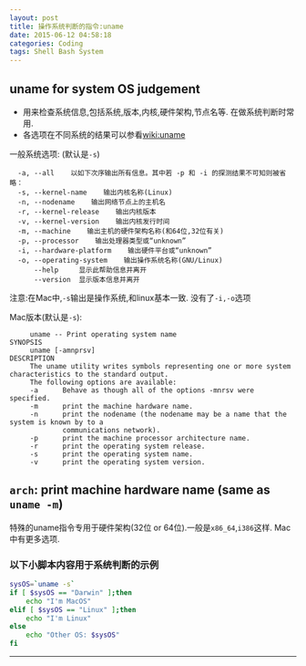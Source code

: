 ```yaml
---
layout: post
title: 操作系统判断的指令:uname
date: 2015-06-12 04:58:18
categories: Coding
tags: Shell Bash System
---
```

## uname for system OS judgement

- 用来检查系统信息,包括系统,版本,内核,硬件架构,节点名等. 在做系统判断时常用.
- 各选项在不同系统的结果可以参看[wiki:uname](http://en.wikipedia.org/wiki/Uname)


一般系统选项: (默认是`-s`)

~~~~
  -a, --all    以如下次序输出所有信息。其中若 -p 和 -i 的探测结果不可知则被省略：
  -s, --kernel-name    输出内核名称(Linux)
  -n, --nodename    输出网络节点上的主机名
  -r, --kernel-release    输出内核版本
  -v, --kernel-version    输出内核发行时间
  -m, --machine    输出主机的硬件架构名称(和64位,32位有关)
  -p, --processor    输出处理器类型或“unknown”
  -i, --hardware-platform    输出硬件平台或“unknown”
  -o, --operating-system    输出操作系统名称(GNU/Linux)
      --help     显示此帮助信息并离开
      --version  显示版本信息并离开
~~~~
注意:在Mac中,`-s`输出是操作系统,和linux基本一致. 没有了`-i,-o`选项

Mac版本(默认是`-s`):

~~~~
     uname -- Print operating system name
SYNOPSIS
     uname [-amnprsv]
DESCRIPTION
     The uname utility writes symbols representing one or more system characteristics to the standard output.
     The following options are available:
     -a      Behave as though all of the options -mnrsv were specified.
     -m      print the machine hardware name.
     -n      print the nodename (the nodename may be a name that the system is known by to a
             communications network).
     -p      print the machine processor architecture name.
     -r      print the operating system release.
	 -s      print the operating system name.
	 -v      print the operating system version.
~~~~

## `arch`: print machine hardware name (same as `uname -m`)
特殊的uname指令专用于硬件架构(32位 or 64位).一般是`x86_64`,`i386`这样. Mac中有更多选项.

###  以下小脚本内容用于系统判断的示例

~~~~ bash
sysOS=`uname -s`
if [ $sysOS == "Darwin" ];then
	echo "I'm MacOS"
elif [ $sysOS == "Linux" ];then
	echo "I'm Linux"
else
	echo "Other OS: $sysOS"
fi
~~~~

---
